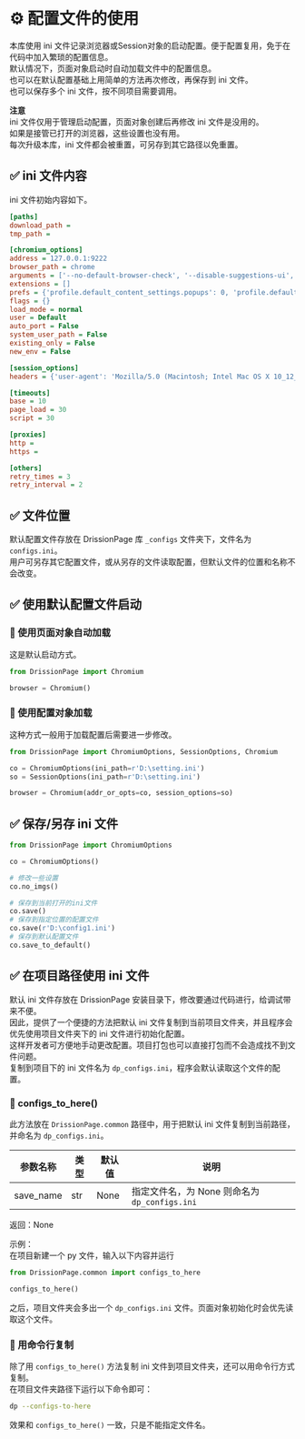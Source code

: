 # ⚙️ 配置文件的使用

本库使用 ini 文件记录浏览器或Session对象的启动配置。便于配置复用，免于在代码中加入繁琐的配置信息。  
默认情况下，页面对象启动时自动加载文件中的配置信息。  
也可以在默认配置基础上用简单的方法再次修改，再保存到 ini 文件。  
也可以保存多个 ini 文件，按不同项目需要调用。

**注意**  
ini 文件仅用于管理启动配置，页面对象创建后再修改 ini 文件是没用的。  
如果是接管已打开的浏览器，这些设置也没有用。  
每次升级本库，ini 文件都会被重置，可另存到其它路径以免重置。

## ✅️ ini 文件内容

ini 文件初始内容如下。

```ini
[paths]
download_path = 
tmp_path = 

[chromium_options]
address = 127.0.0.1:9222
browser_path = chrome
arguments = ['--no-default-browser-check', '--disable-suggestions-ui', '--no-first-run', '--disable-infobars', '--disable-popup-blocking', '--hide-crash-restore-bubble', '--disable-features=PrivacySandboxSettings4']
extensions = []
prefs = {'profile.default_content_settings.popups': 0, 'profile.default_content_setting_values': {'notifications': 2}}
flags = {}
load_mode = normal
user = Default
auto_port = False
system_user_path = False
existing_only = False
new_env = False

[session_options]
headers = {'user-agent': 'Mozilla/5.0 (Macintosh; Intel Mac OS X 10_12_6) AppleWebKit/603.3.8 (KHTML, like Gecko) Version/10.1.2 Safari/603.3.8', 'accept': 'text/html,application/xhtml+xml,application/xml;q=0.9,*/*;q=0.8', 'connection': 'keep-alive', 'accept-charset': 'GB2312,utf-8;q=0.7,*;q=0.7'}

[timeouts]
base = 10
page_load = 30
script = 30

[proxies]
http =
https = 

[others]
retry_times = 3
retry_interval = 2
```

## ✅️ 文件位置

默认配置文件存放在 DrissionPage 库 `_configs` 文件夹下，文件名为 `configs.ini`。  
用户可另存其它配置文件，或从另存的文件读取配置，但默认文件的位置和名称不会改变。

## ✅️ 使用默认配置文件启动

### 📌 使用页面对象自动加载

这是默认启动方式。

```python
from DrissionPage import Chromium

browser = Chromium()
```

### 📌 使用配置对象加载

这种方式一般用于加载配置后需要进一步修改。

```python
from DrissionPage import ChromiumOptions, SessionOptions, Chromium

co = ChromiumOptions(ini_path=r'D:\setting.ini')
so = SessionOptions(ini_path=r'D:\setting.ini')

browser = Chromium(addr_or_opts=co, session_options=so)
```

## ✅️ 保存/另存 ini 文件

```python
from DrissionPage import ChromiumOptions

co = ChromiumOptions()

# 修改一些设置
co.no_imgs()

# 保存到当前打开的ini文件
co.save()
# 保存到指定位置的配置文件
co.save(r'D:\config1.ini')
# 保存到默认配置文件
co.save_to_default()
```

## ✅️ 在项目路径使用 ini 文件

默认 ini 文件存放在 DrissionPage 安装目录下，修改要通过代码进行，给调试带来不便。  
因此，提供了一个便捷的方法把默认 ini 文件复制到当前项目文件夹，并且程序会优先使用项目文件夹下的 ini 文件进行初始化配置。  
这样开发者可方便地手动更改配置。项目打包也可以直接打包而不会造成找不到文件问题。  
复制到项目下的 ini 文件名为 `dp_configs.ini`，程序会默认读取这个文件的配置。

### 📌 configs_to_here()

此方法放在 `DrissionPage.common` 路径中，用于把默认 ini 文件复制到当前路径，并命名为 `dp_configs.ini`。

| 参数名称   | 类型 | 默认值 | 说明                             |
|------------|------|--------|----------------------------------|
| save_name  | str  | None   | 指定文件名，为 None 则命名为 `dp_configs.ini` |

返回：None

示例：  
在项目新建一个 py 文件，输入以下内容并运行

```python
from DrissionPage.common import configs_to_here

configs_to_here()
```

之后，项目文件夹会多出一个 `dp_configs.ini` 文件。页面对象初始化时会优先读取这个文件。

### 📌 用命令行复制

除了用 `configs_to_here()` 方法复制 ini 文件到项目文件夹，还可以用命令行方式复制。  
在项目文件夹路径下运行以下命令即可：

```bash
dp --configs-to-here
```

效果和 `configs_to_here()` 一致，只是不能指定文件名。